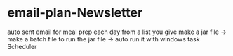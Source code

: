 # email-plan-Newsletter
auto sent email for meal prep each day from a list you give
make a jar file -> make a batch file to run the jar file -> auto run it with windows task Scheduler 
